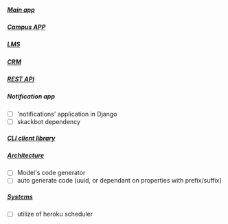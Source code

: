 ##### [Main app](ROOTAPP.md)
##### [Campus APP](CAMPUS.md)
##### [LMS](LMS.md)
##### [CRM](CRM.md)
##### [REST API](API.md)
##### Notification app
- [ ] 'notifications' application in Django
- [ ] skackbot dependency
##### [CLI client library](CLI.md)
##### [Architecture](ARCH.md)
- [ ] Model's code generator
- [ ] auto generate code (uuid, or dependant on properties with prefix/suffix)
##### [Systems](SYSTEMS.md)
- [ ] utilize of heroku scheduler
